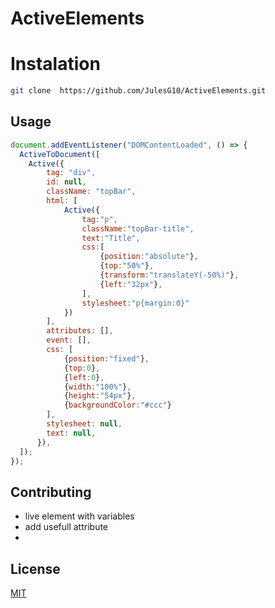 # ActiveElements

# Instalation
```bash
git clone  https://github.com/JulesG10/ActiveElements.git
```

## Usage
```javascript
document.addEventListener("DOMContentLoaded", () => {
  ActiveToDocument([
    Active({
        tag: "div",
        id: null,
        className: "topBar",
        html: [
            Active({
                tag:"p",
                className:"topBar-title",
                text:"Title",
                css:[
                    {position:"absolute"},
                    {top:"50%"},
                    {transform:"translateY(-50%)"},
                    {left:"32px"},
                ],
                stylesheet:"p{margin:0}"
            })
        ],
        attributes: [],
        event: [],
        css: [
            {position:"fixed"},
            {top:0},
            {left:0},
            {width:"100%"},
            {height:"54px"},
            {backgroundColor:"#ccc"}
        ],
        stylesheet: null,
        text: null,
      }),
  ]);
});

```
## Contributing

- live element with variables
- add usefull attribute
- 

## License
[MIT](https://choosealicense.com/licenses/mit/)
